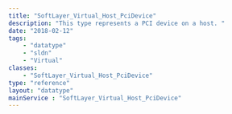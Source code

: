 ```yaml
---
title: "SoftLayer_Virtual_Host_PciDevice"
description: "This type represents a PCI device on a host. "
date: "2018-02-12"
tags:
    - "datatype"
    - "sldn"
    - "Virtual"
classes:
    - "SoftLayer_Virtual_Host_PciDevice"
type: "reference"
layout: "datatype"
mainService : "SoftLayer_Virtual_Host_PciDevice"
---
```

